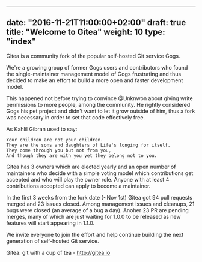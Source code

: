 
---
date: "2016-11-21T11:00:00+02:00"
draft: true
title: "Welcome to Gitea"
weight: 10
type: "index"
---

Gitea is a community fork of the popular self-hosted Git service Gogs.

We're a growing group of former Gogs users and contributors who found
the single-maintainer management model of Gogs frustrating and thus
decided to make an effort to build a more open and faster development
model.

This happened not before trying to convince @Unknwon about giving
write permissions to more people, among the community. He rightly
considered Gogs his pet project and didn't want to let it grow
outside of him, thus a fork was necessary in order to set that
code effectively free.

As Kahlil Gibran used to say:

    Your children are not your children.
    They are the sons and daughters of Life's longing for itself.
    They come through you but not from you,
    And though they are with you yet they belong not to you.

Gitea has 3 owners which are elected yearly and an open number
of maintainers who decide with a simple voting model which
contributions get accepted and who will play the owner role.
Anyone with at least 4 contributions accepted can apply to become
a maintainer.

In the first 3 weeks from the fork date (~Nov 1st) Gitea got
94 pull requests merged and 23 issues closed. Among management
issues and cleanups, 21 bugs were closed (an average of a bug a day).
Anoher 23 PR are pending merges, many of which are just waiting
for 1.0.0 to be released as new features will start appearing
in 1.1.0.

We invite everyone to join the effort and help continue building
the next generation of self-hosted Git service.

Gitea: git with a cup of tea - http://gitea.io
